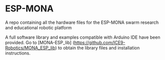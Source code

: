 # ESP-MONA
A repo containing all the hardware files for the ESP-MONA swarm research and educational robotic platform

A full software library and examples compatible with Arduino IDE have been provided. Go to [MONA-ESP_lib] (https://github.com/ICE9-Robotics/MONA_ESP_lib) to obtain the library files and installation instructions.
